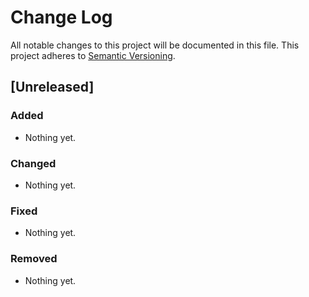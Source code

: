 # Change Log

All notable changes to this project will be documented in this file.
This project adheres to [Semantic Versioning](http://semver.org/).

## [Unreleased]
### Added
- Nothing yet.
### Changed
- Nothing yet.
### Fixed
- Nothing yet.
### Removed
- Nothing yet.
